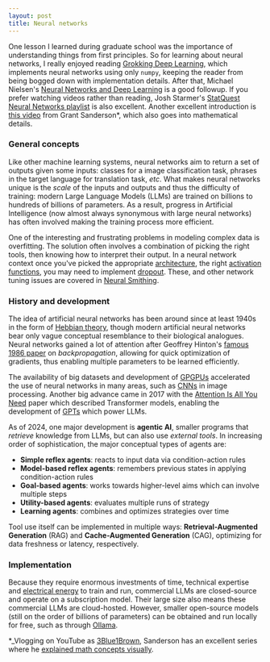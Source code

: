 ```yaml
---
layout: post
title: Neural networks
---
```


One lesson I learned during graduate school was the importance of understanding things from first principles. So for learning about neural networks, I really enjoyed reading [Grokking Deep Learning](https://www.manning.com/books/grokking-deep-learning), which implements neural networks using only `numpy`, keeping the reader from being bogged down with implementation details.   After that, Michael Nielsen's [Neural Networks and Deep Learning](http://neuralnetworksanddeeplearning.com/) is a good followup. If you prefer watching videos rather than reading, Josh Starmer's [StatQuest Neural Networks playlist](https://www.youtube.com/watch?v=CqOfi41LfDw&list=PLblh5JKOoLUIxGDQs4LFFD--41Vzf-ME1) is also excellent. Another excellent introduction is [this video](https://www.manning.com/livevideo/3blue1brown-neural-networks) from Grant Sanderson*, which also goes into mathematical details.

### General concepts

Like other machine learning systems, neural networks aim to return a set of outputs given some inputs: classes for a image classification task, phrases in the target language for translation task, _etc_.  What makes neural networks unique is the _scale_ of the inputs and outputs and thus the difficulty of training: modern Large Language Models (LLMs) are trained on billions to hundreds of billions of parameters. As a result, progress in Artificial Intelligence (now almost always synonymous with large neural networks) has often involved making the training process more efficient.   

One of the interesting and frustrating problems in modeling complex data is overfitting. The solution often involves a combination of picking the right tools, then knowing how to interpret their output. In a neural network context once you've picked the appropriate [architecture](https://medium.com/data-science/the-mostly-complete-chart-of-neural-networks-explained-3fb6f2367464), the right [activation functions](https://www.analyticssteps.com/blogs/7-types-activation-functions-neural-network), you may need to implement [dropout](http://jmlr.org/papers/v15/srivastava14a.html). These, and other network tuning issues are covered in [Neural Smithing](https://mitpress.mit.edu/books/neural-smithing).

### History and development

The idea of artificial neural networks has been around since at least 1940s in the form of [Hebbian theory](https://en.wikipedia.org/wiki/Hebbian_theory), though modern artificial neural networks bear only vague conceptual resemblance to their biological analogues. Neural networks gained a lot of attention after Geoffrey Hinton's [famous 1986 paper](https://www.nature.com/articles/323533a0) on _backpropagation_, allowing for quick optimization of gradients, thus enabling multiple parameters to be learned efficiently. 

The availability of big datasets and development of [GPGPUs](https://en.wikipedia.org/wiki/General-purpose_computing_on_graphics_processing_units) accelerated the use of neural networks in many areas, such as [CNNs](https://en.wikipedia.org/wiki/Convolutional_neural_network) in image processing. Another big advance came in 2017 with the [Attention Is All You Need](https://arxiv.org/abs/1706.03762) paper which described Transformer models, enabling the development of [GPTs](https://en.wikipedia.org/wiki/Generative_pre-trained_transformer) which power LLMs.

As of 2024, one major development is **agentic AI**, smaller programs that _retrieve_ knowledge from LLMs, but can also use _external tools_. In increasing order of sophistication, the major conceptual types of agents are:

- **Simple reflex agents**: reacts to input data via condition-action rules
- **Model-based reflex agents**: remembers previous states in applying condition-action rules
- **Goal-based agents**: works towards higher-level aims which can involve multiple steps
- **Utility-based agents**: evaluates multiple runs of strategy
- **Learning agents**: combines and optimizes strategies over time

Tool use itself can be implemented in multiple ways: **Retrieval-Augmented Generation** (RAG) and **Cache-Augmented Generation** (CAG), optimizing for data freshness or latency, respectively.

### Implementation

Because they require enormous investments of time, technical expertise and [electrical energy](https://cacm.acm.org/blogcacm/the-energy-footprint-of-humans-and-large-language-models/) to train and run, commercial LLMs are closed-source and operate on a subscription model. Their large size also means these commercial LLMs are cloud-hosted. However, smaller open-source models (still on the order of billions of parameters) can be obtained and run locally for free, such as through [Ollama](https://ollama.com/search).

*_Vlogging on YouTube as [3Blue1Brown](https://en.wikipedia.org/wiki/3Blue1Brown), Sanderson has an excellent series where he [explained math concepts visually](https://www.youtube.com/channel/UCYO_jab_esuFRV4b17AJtAw).
